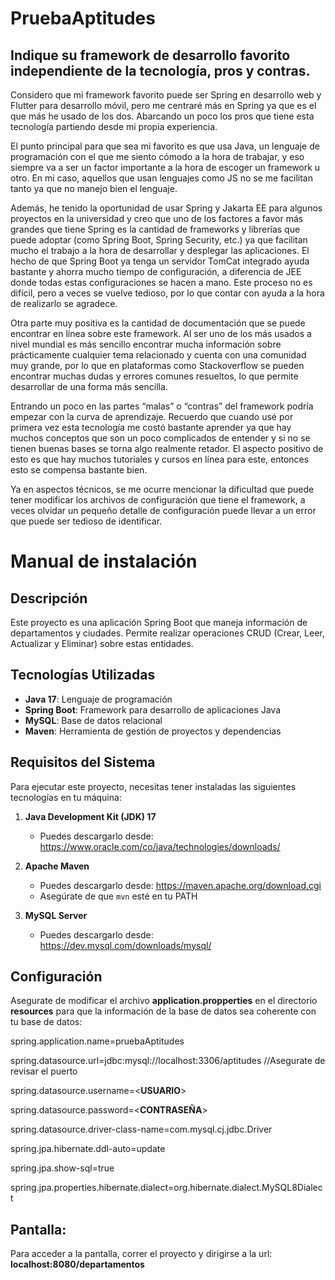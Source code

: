 # PruebaAptitudes

## Indique su framework de desarrollo favorito independiente de la tecnología, pros y contras.

Considero que mi framework favorito puede ser Spring en desarrollo web y Flutter para desarrollo móvil, pero me centraré más en Spring ya que es el que más he usado de los dos. Abarcando un poco los pros que tiene esta tecnología partiendo desde mi propia experiencia.

El punto principal para que sea mi favorito es que usa Java, un lenguaje de programación con el que me siento cómodo a la hora de trabajar, y eso siempre va a ser un factor importante a la hora de escoger un framework u otro. En mi caso, aquellos que usan lenguajes como JS no se me facilitan tanto ya que no manejo bien el lenguaje.

Además, he tenido la oportunidad de usar Spring y Jakarta EE para algunos proyectos en la universidad y creo que uno de los factores a favor más grandes que tiene Spring es la cantidad de frameworks y librerías que puede adoptar (como Spring Boot, Spring Security, etc.) ya que facilitan mucho el trabajo a la hora de desarrollar y desplegar las aplicaciones. El hecho de que Spring Boot ya tenga un servidor TomCat integrado ayuda bastante y ahorra mucho tiempo de configuración, a diferencia de JEE donde todas estas configuraciones se hacen a mano. Este proceso no es difícil, pero a veces se vuelve tedioso, por lo que contar con ayuda a la hora de realizarlo se agradece.

Otra parte muy positiva es la cantidad de documentación que se puede encontrar en línea sobre este framework. Al ser uno de los más usados a nivel mundial es más sencillo encontrar mucha información sobre prácticamente cualquier tema relacionado y cuenta con una comunidad muy grande, por lo que en plataformas como Stackoverflow se pueden encontrar muchas dudas y errores comunes resueltos, lo que permite desarrollar de una forma más sencilla.

Entrando un poco en las partes “malas” o “contras” del framework podría empezar con la curva de aprendizaje. Recuerdo que cuando usé por primera vez esta tecnología me costó bastante aprender ya que hay muchos conceptos que son un poco complicados de entender y si no se tienen buenas bases se torna algo realmente retador. El aspecto positivo de esto es que hay muchos tutoriales y cursos en línea para este, entonces esto se compensa bastante bien.

Ya en aspectos técnicos, se me ocurre mencionar la dificultad que puede tener modificar los archivos de configuración que tiene el framework, a veces olvidar un pequeño detalle de configuración puede llevar a un error que puede ser tedioso de identificar.


# Manual de instalación

## Descripción
Este proyecto es una aplicación Spring Boot que maneja información de departamentos y ciudades. Permite realizar operaciones CRUD (Crear, Leer, Actualizar y Eliminar) sobre estas entidades.

## Tecnologías Utilizadas
- **Java 17**: Lenguaje de programación
- **Spring Boot**: Framework para desarrollo de aplicaciones Java
- **MySQL**: Base de datos relacional
- **Maven**: Herramienta de gestión de proyectos y dependencias

## Requisitos del Sistema
Para ejecutar este proyecto, necesitas tener instaladas las siguientes tecnologías en tu máquina:

1. **Java Development Kit (JDK) 17**
   - Puedes descargarlo desde: https://www.oracle.com/co/java/technologies/downloads/

2. **Apache Maven**
   - Puedes descargarlo desde: https://maven.apache.org/download.cgi
   - Asegúrate de que `mvn` esté en tu PATH

3. **MySQL Server**
   - Puedes descargarlo desde: https://dev.mysql.com/downloads/mysql/


## Configuración

Asegurate de modificar el archivo **application.propperties** en el directorio **resources** para que la información de la base de datos sea coherente con tu base de datos:

spring.application.name=pruebaAptitudes

spring.datasource.url=jdbc:mysql://localhost:3306/aptitudes  //Asegurate de revisar el puerto

spring.datasource.username=<**USUARIO**>

spring.datasource.password=<**CONTRASEÑA**>

spring.datasource.driver-class-name=com.mysql.cj.jdbc.Driver

spring.jpa.hibernate.ddl-auto=update

spring.jpa.show-sql=true

spring.jpa.properties.hibernate.dialect=org.hibernate.dialect.MySQL8Dialect

## Pantalla:

Para acceder a la pantalla, correr el proyecto y dirigirse a la url: 
**localhost:8080/departamentos**
